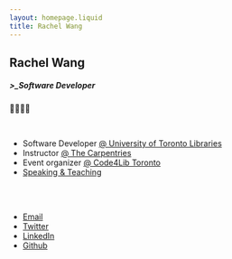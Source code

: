 ```yaml
---
layout: homepage.liquid
title: Rachel Wang
---
```


## Rachel Wang
##### >_Software Developer
👩🏻‍💻✨

<br>

* Software Developer <a href="https://onesearch.library.utoronto.ca/"> @ University of Toronto Libraries </a>
* Instructor <a href="https://carpentries.org/"> @ The Carpentries </a>
* Event organizer  <a href="https://code4libtoronto.github.io/"> @ Code4Lib Toronto</a>
* <a href="/speaking/index.html">Speaking & Teaching </a>

<br>
<br>


* <a href="mailto:rachel@rwang.ca">Email</a>
* <a href="https://twitter.com/rwangca">Twitter</a>
* <a href="https://ca.linkedin.com/in/rwangca">LinkedIn</a>
* <a href="https://github.com/rwangca">Github</a>

<br>
